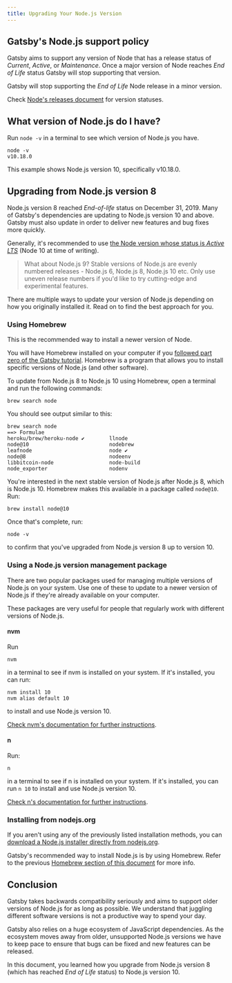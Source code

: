 ```yaml
---
title: Upgrading Your Node.js Version
---
```


## Gatsby's Node.js support policy

Gatsby aims to support any version of Node that has a release status of _Current_, _Active_, or _Maintenance_. Once a major version of Node reaches _End of Life_ status Gatsby will stop supporting that version.

Gatsby will stop supporting the _End of Life_ Node release in a minor version.

Check [Node's releases document](https://github.com/nodejs/Release#nodejs-release-working-group) for version statuses.

## What version of Node.js do I have?

Run `node -v` in a terminal to see which version of Node.js you have.

```shell
node -v
v10.18.0
```

This example shows Node.js version 10, specifically v10.18.0.

## Upgrading from Node.js version 8

Node.js version 8 reached _End-of-life_ status on December 31, 2019. Many of Gatsby's dependencies are updating to Node.js version 10 and above. Gatsby must also update in order to deliver new features and bug fixes more quickly.

Generally, it's recommended to use [the Node version whose status is _Active LTS_](https://github.com/nodejs/Release#nodejs-release-working-group) (Node 10 at time of writing).

> What about Node.js 9? Stable versions of Node.js are evenly numbered releases - Node.js 6, Node.js 8, Node.js 10 etc. Only use uneven release numbers if you'd like to try cutting-edge and experimental features.

There are multiple ways to update your version of Node.js depending on how you originally installed it. Read on to find the best approach for you.

### Using Homebrew

This is the recommended way to install a newer version of Node.

You will have Homebrew installed on your computer if you [followed part zero of the Gatsby tutorial](https://www.gatsbyjs.org/tutorial/part-zero/#install-nodejs-for-your-appropriate-operating-system). Homebrew is a program that allows you to install specific versions of Node.js (and other software).

To update from Node.js 8 to Node.js 10 using Homebrew, open a terminal and run the following commands:

```shell
brew search node
```

You should see output similar to this:

```shell
brew search node
==> Formulae
heroku/brew/heroku-node ✔        llnode                           node@10                          nodebrew
leafnode                         node ✔                           node@8                           nodeenv
libbitcoin-node                  node-build                       node_exporter                    nodenv
```

You're interested in the next stable version of Node.js after Node.js 8, which is Node.js 10. Homebrew makes this available in a package called `node@10`. Run:

```shell
brew install node@10
```

Once that's complete, run:

```shell
node -v
```

to confirm that you've upgraded from Node.js version 8 up to version 10.

### Using a Node.js version management package

There are two popular packages used for managing multiple versions of Node.js on your system. Use one of these to update to a newer version of Node.js if they're already available on your computer.

These packages are very useful for people that regularly work with different versions of Node.js.

#### nvm

Run

```shell
nvm
```

in a terminal to see if nvm is installed on your system. If it's installed, you can run:

```shell
nvm install 10
nvm alias default 10
```

to install and use Node.js version 10.

[Check nvm's documentation for further instructions](https://github.com/nvm-sh/nvm).

#### n

Run:

```shell
n
```

in a terminal to see if n is installed on your system. If it's installed, you can run `n 10` to install and use Node.js version 10.

[Check n's documentation for further instructions](https://github.com/tj/n).

### Installing from nodejs.org

If you aren't using any of the previously listed installation methods, you can [download a Node.js installer directly from nodejs.org](https://nodejs.org/en/).

Gatsby's recommended way to install Node.js is by using Homebrew. Refer to the previous [Homebrew section of this document](#using-homebrew) for more info.

## Conclusion

Gatsby takes backwards compatibility seriously and aims to support older versions of Node.js for as long as possible. We understand that juggling different software versions is not a productive way to spend your day.

Gatsby also relies on a huge ecosystem of JavaScript dependencies. As the ecosystem moves away from older, unsupported Node.js versions we have to keep pace to ensure that bugs can be fixed and new features can be released.

In this document, you learned how you upgrade from Node.js version 8 (which has reached _End of Life_ status) to Node.js version 10.
